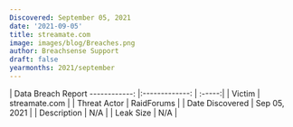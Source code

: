 ```yaml
---
Discovered: September 05, 2021
date: '2021-09-05'
title: streamate.com
image: images/blog/Breaches.png
author: Breachsense Support
draft: false
yearmonths: 2021/september
---
```



| Data Breach Report
------------:   |:-------------:    | :-----:|
| Victim    | streamate.com      | 
| Threat Actor    | RaidForums      | 
| Date Discovered    | Sep 05, 2021      | 
| Description    | N/A      | 
| Leak Size    | N/A      | 

